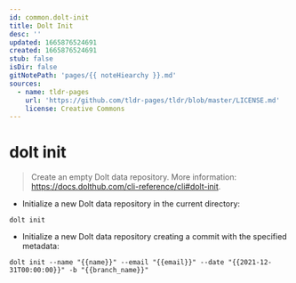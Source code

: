 ```yaml
---
id: common.dolt-init
title: Dolt Init
desc: ''
updated: 1665876524691
created: 1665876524691
stub: false
isDir: false
gitNotePath: 'pages/{{ noteHiearchy }}.md'
sources:
  - name: tldr-pages
    url: 'https://github.com/tldr-pages/tldr/blob/master/LICENSE.md'
    license: Creative Commons
---
```

# dolt init

> Create an empty Dolt data repository.
> More information: <https://docs.dolthub.com/cli-reference/cli#dolt-init>.

- Initialize a new Dolt data repository in the current directory:

`dolt init`

- Initialize a new Dolt data repository creating a commit with the specified metadata:

`dolt init --name "{{name}}" --email "{{email}}" --date "{{2021-12-31T00:00:00}}" -b "{{branch_name}}"`


